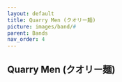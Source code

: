 ```yaml
---
layout: default
title: Quarry Men (クオリー麺)
picture: images/band/#
parent: Bands
nav_order: 4
---
```


## Quarry Men (クオリー麺)